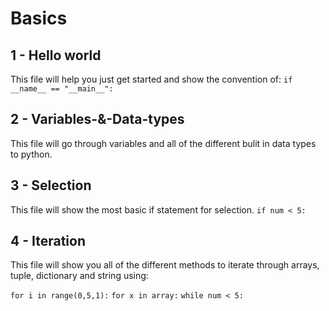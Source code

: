 # Basics

## 1 - Hello world

This file will help you just get started and show the convention of:
`if __name__ == "__main__":`

## 2 - Variables-&-Data-types

This file will go through variables and all of the different bulit in data types to python.

## 3 - Selection

This file will show the most basic if statement for selection.
`if num < 5:`

## 4 - Iteration

This file will show you all of the different methods to iterate through arrays, tuple, dictionary and string using:

`for i in range(0,5,1):`
`for x in array:`
`while num < 5:`
